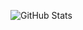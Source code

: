 ![GitHub Stats](https://github-readme-stats.vercel.app/api/top-langs/?username=TerrellAW&theme=vue-dark&show_icons=true&hide_border=true&layout=compact)

<!--
**TerrellAW/TerrellAW** is a ✨ _special_ ✨ repository because its `README.md` (this file) appears on your GitHub profile.

Here are some ideas to get you started:

- 🔭 I’m currently working on ...
- 🌱 I’m currently learning ...
- 👯 I’m looking to collaborate on ...
- 🤔 I’m looking for help with ...
- 💬 Ask me about ...
- 📫 How to reach me: ...
- 😄 Pronouns: ...
- ⚡ Fun fact: ...
-->
